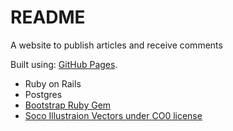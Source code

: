 # README

A website to publish articles and receive comments

Built using:
[GitHub Pages](https://pages.github.com/).



* Ruby on Rails
* Postgres
* [Bootstrap Ruby Gem](https://github.com/twbs/bootstrap-rubygem)
* [Soco Illustraion Vectors under CO0 license](https://www.svgrepo.com/collection/soco-st-various-illustration-vectors)
